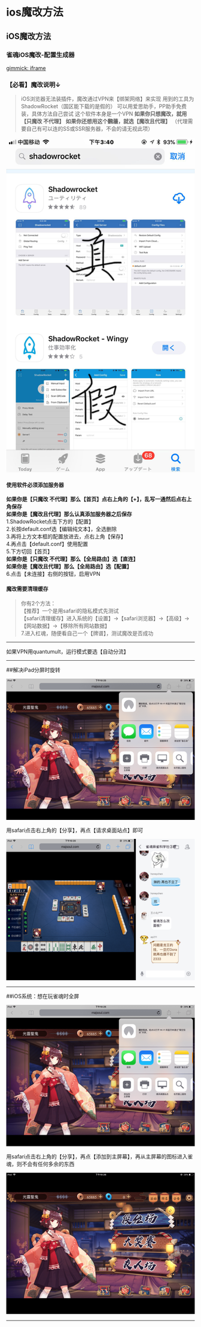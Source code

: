 ios魔改方法
=============

## iOS魔改方法

### 雀魂iOS魔改-配置生成器  
[gimmick: iframe](ios_config.htm)

### 【必看】魔改说明↓
> iOS浏览器无法装插件，魔改通过VPN来【绑架网络】来实现
> 用到的工具为ShadowRocket（国区能下载的是假的）
> 可以用爱思助手，PP助手免费装，具体方法自己尝试
> 这个软件本身是一个VPN
> **如果你只想魔改，就用【只魔改 不代理】**
> **如果你还想用这个飜蘠，就选【魔改且代理】**
> （代理需要自己有可以连的SS或SSR服务器，不会的请无视此项）

![](img/sr.jpg)  

#### 使用软件必须添加服务器
**如果你是【只魔改 不代理】那么【首页】点右上角的【+】，乱写一通然后点右上角保存**  
**如果你是【魔改且代理】那么认真添加服务器之后保存**  
1.ShadowRocket点击下方的【配置】  
2.长按default.conf选【编辑纯文本】，全选删除  
3.再将上方文本框的配置放进去，点右上角【保存】  
4.再点击【default.conf】使用配置  
5.下方切回【首页】  
**如果你是【只魔改 不代理】那么【全局路由】选【直连】**  
**如果你是【魔改且代理】那么【全局路由】选【配置】**  
6.点击【未连接】右侧的按钮，启用VPN  
#### 魔改需要清理缓存
> 你有2个方法：  
【推荐】一个是用safari的隐私模式先测试  
【safari清理缓存】进入系统的【设置】→【safari浏览器】→【高级】→【网站数据】→【移除所有网站数据】  
7.进入杠魂，随便看自己一个【牌谱】，测试魔改是否成功

----

如果VPN用quantumult，运行模式要选【自动分流】

----

##解决iPad分屏时旋转

![](img/011.png)

用safari点击右上角的【分享】，再点【请求桌面站点】即可

![](img/010.png)

----

##iOS系统：想在玩雀魂时全屏

![](img/011.png)

用safari点击右上角的【分享】，再点【添加到主屏幕】，再从主屏幕的图标进入雀魂，则不会有任何多余的东西

![](img/009.png)

----